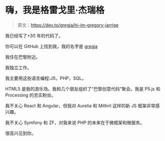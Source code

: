 # 嗨，我是格雷戈里·杰瑞格

> 原文：<https://dev.to/gregja/hi-im-gregory-jarrige>

我已经写了+30 年的代码了。

你可以在 GitHub 上找到我，我的名字是 [gregja](https://github.com/gregja)

我住在巴黎附近。

我独立工作。

我主要用这些语言编程:JS，PHP，SQL。

HTML5 是我的游乐场。我和几个朋友组织了“巴黎创意代码”聚会。我是 P5.js 和 Processing 的忠实粉丝。

我不关心 React 和 Angular，但我对 Aurelia 和 Mithril 这样的新 JS 框架非常感兴趣。

我不关心 Symfony 和 ZF，对我来说 PHP 的未来在于微框架和微服务。

很高兴见到你。